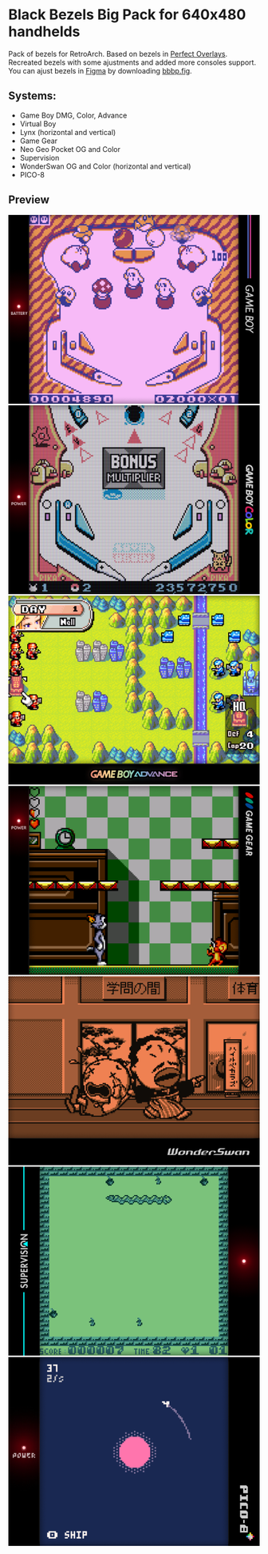 # Black Bezels Big Pack for 640x480 handhelds
Pack of bezels for RetroArch. Based on bezels in [Perfect Overlays](https://github.com/ourigen/perfect_overlays). Recreated bezels with some ajustments and added more consoles support. You can ajust bezels in [Figma](www.figma.com) by downloading [bbbp.fig](https://github.com/bulkh/bbbp/blob/main/bbbp.fig).
## Systems:
- Game Boy DMG, Color, Advance
- Virtual Boy
- Lynx (horizontal and vertical)
- Game Gear
- Neo Geo Pocket OG and Color
- Supervision
- WonderSwan OG and Color (horizontal and vertical)
- PICO-8
## Preview
![Game Boy](https://github.com/bulkh/bbbp/blob/main/preview/gb_preview.png)
![Game Boy Color](https://github.com/bulkh/bbbp/blob/main/preview/gbc_preview.png)
![Game Boy Advance](https://github.com/bulkh/bbbp/blob/main/preview/gba_preview.png)
![Game Gear](https://github.com/bulkh/bbbp/blob/main/preview/gg_preview.png)
![WonderSwan](https://github.com/bulkh/bbbp/blob/main/preview/ws_preview.png)
![Supervision](https://github.com/bulkh/bbbp/blob/main/preview/sup_preview.png)
![PICO8](https://github.com/bulkh/bbbp/blob/main/preview/pico8_preview.png)
